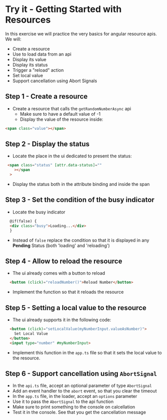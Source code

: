 # Try it - Getting Started with Resources
In this exercise we will practice the very basics for angular resource apis.
We will:
- Create a resource
- Use to load data from an api
- Display its value
- Display its status
- Trigger a "reload" action
- Set local value
- Support cancellation using Abort Signals

## Step 1 - Create a resource
- Create a resource that calls the `getRandomNumberAsync` api 
  - Make sure to have a default value of -1
  - Display the value of the resource inside:
```html
<span class="value"></span>
```
  
## Step 2 - Display the status
- Locate the place in the ui dedicated to present the status: 
```html
 <span class="status" [attr.data-status]=""
    ></span
  >
```
- Display the status both in the attribute binding and inside the span

## Step 3 - Set the condition of the busy indicator
- Locate the busy indicator
```html
  @if(false) {
  <div class="busy">Loading...</div>
  }
```
- Instead of `false` replace the condition so that it is displayed in any **Pending** Status (both 'loading' and 'reloading')


## Step 4 - Allow to reload the resource
- The ui already comes with a button to reload
```html
  <button (click)="reloadNumber()">Reload Number</button>
```
- Implement the function so that it reloads the resource

## Step 5 - Setting a local value to the resource
- The ui already supports it in the following code:
```html
  <button (click)="setLocalValue(myNumberInput.valueAsNumber)">
    Set Local Value
  </button>
  <input type="number" #myNumberInput>
```
- Implement this function in the `app.ts` file so that it sets the local value to the resource. 

## Step 6 - Support cancellation using `AbortSignal`
- In the `api.ts` file, accept an optional parameter of type `AbortSignal`
- Add an event handler to the `abort` event, so that you clear the timeout
- In the `app.ts` file, in the loader, accept an `options` parameter
- Use it to pass the `AbortSignal` to the api function
- Make sure to print something to the console on calcellation
- Test it in the console. See that you get the cancellation message


